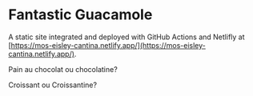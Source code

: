 # Fantastic Guacamole

A static site integrated and deployed with GitHub Actions and Netlifly at [https://mos-eisley-cantina.netlify.app/](https://mos-eisley-cantina.netlify.app/).

Pain au chocolat ou chocolatine?

Croissant ou Croissantine?